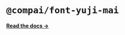 # `@compai/font-yuji-mai`

[**Read the docs &rarr;**](https://components.ai/docs/typefaces/yuji-mai)
